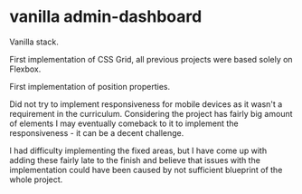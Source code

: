 # vanilla admin-dashboard

Vanilla stack.

First implementation of CSS Grid, all previous projects were based solely on Flexbox.

First implementation of position properties.

Did not try to implement responsiveness for mobile devices as it wasn't a requirement in the curriculum. Considering the project has fairly big amount of elements I may eventually comeback to it to implement the responsiveness - it can be a decent challenge. 

I had difficulty implementing the fixed areas, but I have come up with adding these fairly late to the finish and believe that issues with the implementation could have been caused by not sufficient blueprint of the whole project.
